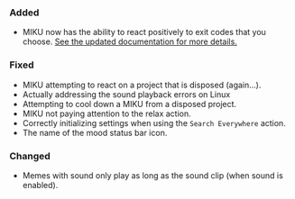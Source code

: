 ### Added
- MIKU now has the ability to react positively to exit codes that you choose.
  [See the updated documentation for more details.](https://github.com/ani-memes/AMII#exit-codes)

### Fixed
- MIKU attempting to react on a project that is disposed (again...).
- Actually addressing the sound playback errors on Linux
- Attempting to cool down a MIKU from a disposed project.
- MIKU not paying attention to the relax action.
- Correctly initializing settings when using the `Search Everywhere` action.
- The name of the mood status bar icon.


### Changed
- Memes with sound only play as long as the sound clip (when sound is enabled).
